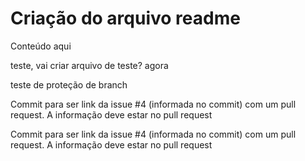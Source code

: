 # Criação do arquivo readme
Conteúdo aqui

teste, vai criar arquivo de teste? agora

teste de proteção de branch

Commit para ser link da issue #4 (informada no commit) com um pull request. A informação deve estar no pull request



Commit para ser link da issue #4 (informada no commit) com um pull request. A informação deve estar no pull request